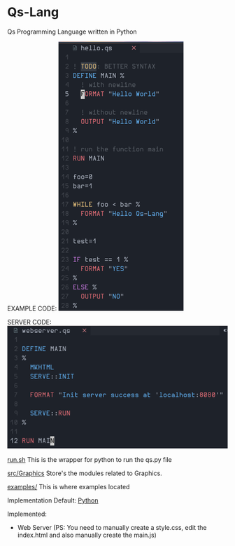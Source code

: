 # Qs-Lang
Qs Programming Language written in Python

EXAMPLE CODE:
![example.png](./example.png)

SERVER CODE:
![server.png](./server.png)

[run.sh](./run.sh) This is the wrapper for python to run the qs.py file

[src/Graphics](./src/Graphics/) Store's the modules related to Graphics.
  
[examples/](./examples/) This is where examples located

Implementation
  Default: [Python](https://python.org)


Implemented:
  - Web Server (PS: You need to manually create a style.css, edit the index.html
  and also manually create the main.js)

